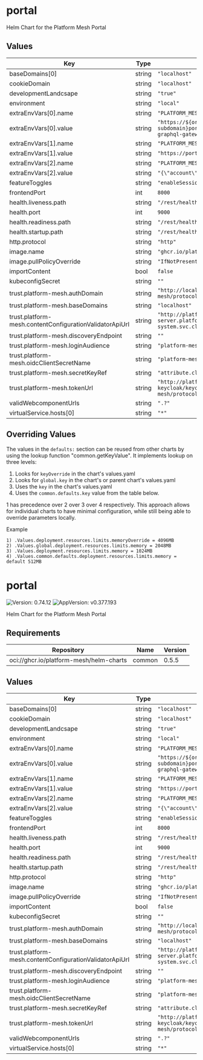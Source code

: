 # portal

Helm Chart for the Platform Mesh Portal

## Values
| Key | Type | Default | Description |
|-----|------|---------|-------------|
| baseDomains[0] | string | `"localhost"` |  |
| cookieDomain | string | `"localhost"` |  |
| developmentLandcsape | string | `"true"` |  |
| environment | string | `"local"` |  |
| extraEnvVars[0].name | string | `"PLATFORM_MESH_PORTAL_CONTEXT_CRD_GATEWAY_API_URL"` |  |
| extraEnvVars[0].value | string | `"https://${org-subdomain}portal.dev.local:8443/api/kubernetes-graphql-gateway/root:orgs:${org-name}/graphql"` |  |
| extraEnvVars[1].name | string | `"PLATFORM_MESH_PORTAL_CONTEXT_IAM_SERVICE_API_URL"` |  |
| extraEnvVars[1].value | string | `"https://portal.dev.local:8443/iam/query"` |  |
| extraEnvVars[2].name | string | `"PLATFORM_MESH_PORTAL_CONTEXT_IAM_ENTITY_CONFIG"` |  |
| extraEnvVars[2].value | string | `"{\"account\":{\"contextProperty\":\"entityId\"}}"` |  |
| featureToggles | string | `"enableSessionAutoRefresh=true"` |  |
| frontendPort | int | `8000` |  |
| health.liveness.path | string | `"/rest/health"` |  |
| health.port | int | `9000` |  |
| health.readiness.path | string | `"/rest/health"` |  |
| health.startup.path | string | `"/rest/health"` |  |
| http.protocol | string | `"http"` |  |
| image.name | string | `"ghcr.io/platform-mesh/portal"` |  |
| image.pullPolicyOverride | string | `"IfNotPresent"` |  |
| importContent | bool | `false` |  |
| kubeconfigSecret | string | `""` |  |
| trust.platform-mesh.authDomain | string | `"http://localhost:8000/keycloak/realms/platform-mesh/protocol/openid-connect/auth"` |  |
| trust.platform-mesh.baseDomains | string | `"localhost"` |  |
| trust.platform-mesh.contentConfigurationValidatorApiUrl | string | `"http://platform-mesh-extension-manager-operator-server.platform-mesh-system.svc.cluster.local:8088/validate"` |  |
| trust.platform-mesh.discoveryEndpoint | string | `""` |  |
| trust.platform-mesh.loginAudience | string | `"platform-mesh"` |  |
| trust.platform-mesh.oidcClientSecretName | string | `"platform-mesh-client"` |  |
| trust.platform-mesh.secretKeyRef | string | `"attribute.client_secret"` |  |
| trust.platform-mesh.tokenUrl | string | `"http://platform-mesh-keycloak/keycloak/realms/platform-mesh/protocol/openid-connect/token"` |  |
| validWebcomponentUrls | string | `".?"` |  |
| virtualService.hosts[0] | string | `"*"` |  |

## Overriding Values

The values in the `defaults:` section can be reused from other charts by using the lookup function "common.getKeyValue". It implements lookup on three levels:

1. Looks for `keyOverride` in the chart's values.yaml
2. Looks for `global.key` in the chart's or parent chart's values.yaml
3. Uses the `key` in the chart's values.yaml
4. Uses the `common.defaults.key` value from the table below.

1 has precedence over 2 over 3 over 4 respectively. This approach allows for individual charts to have minimal configuration, while still being able to override parameters locally.

Example
```
1) .Values.deployment.resources.limits.memoryOverride = 4096MB
2) .Values.global.deployment.resources.limits.memory = 2048MB
3) .Values.deployment.resources.limits.memory = 1024MB
4) .Values.common.defaults.deployment.resources.limits.memory = default 512MB
```
# portal

![Version: 0.74.12](https://img.shields.io/badge/Version-0.74.12-informational?style=flat-square) ![AppVersion: v0.377.193](https://img.shields.io/badge/AppVersion-v0.377.193-informational?style=flat-square)

Helm Chart for the Platform Mesh Portal

## Requirements

| Repository | Name | Version |
|------------|------|---------|
| oci://ghcr.io/platform-mesh/helm-charts | common | 0.5.5 |

## Values

| Key | Type | Default | Description |
|-----|------|---------|-------------|
| baseDomains[0] | string | `"localhost"` |  |
| cookieDomain | string | `"localhost"` |  |
| developmentLandcsape | string | `"true"` |  |
| environment | string | `"local"` |  |
| extraEnvVars[0].name | string | `"PLATFORM_MESH_PORTAL_CONTEXT_CRD_GATEWAY_API_URL"` |  |
| extraEnvVars[0].value | string | `"https://${org-subdomain}portal.dev.local:8443/api/kubernetes-graphql-gateway/root:orgs:${org-name}/graphql"` |  |
| extraEnvVars[1].name | string | `"PLATFORM_MESH_PORTAL_CONTEXT_IAM_SERVICE_API_URL"` |  |
| extraEnvVars[1].value | string | `"https://portal.dev.local:8443/iam/query"` |  |
| extraEnvVars[2].name | string | `"PLATFORM_MESH_PORTAL_CONTEXT_IAM_ENTITY_CONFIG"` |  |
| extraEnvVars[2].value | string | `"{\"account\":{\"contextProperty\":\"entityId\"}}"` |  |
| featureToggles | string | `"enableSessionAutoRefresh=true"` |  |
| frontendPort | int | `8000` |  |
| health.liveness.path | string | `"/rest/health"` |  |
| health.port | int | `9000` |  |
| health.readiness.path | string | `"/rest/health"` |  |
| health.startup.path | string | `"/rest/health"` |  |
| http.protocol | string | `"http"` |  |
| image.name | string | `"ghcr.io/platform-mesh/portal"` |  |
| image.pullPolicyOverride | string | `"IfNotPresent"` |  |
| importContent | bool | `false` |  |
| kubeconfigSecret | string | `""` |  |
| trust.platform-mesh.authDomain | string | `"http://localhost:8000/keycloak/realms/platform-mesh/protocol/openid-connect/auth"` |  |
| trust.platform-mesh.baseDomains | string | `"localhost"` |  |
| trust.platform-mesh.contentConfigurationValidatorApiUrl | string | `"http://platform-mesh-extension-manager-operator-server.platform-mesh-system.svc.cluster.local:8088/validate"` |  |
| trust.platform-mesh.discoveryEndpoint | string | `""` |  |
| trust.platform-mesh.loginAudience | string | `"platform-mesh"` |  |
| trust.platform-mesh.oidcClientSecretName | string | `"platform-mesh-client"` |  |
| trust.platform-mesh.secretKeyRef | string | `"attribute.client_secret"` |  |
| trust.platform-mesh.tokenUrl | string | `"http://platform-mesh-keycloak/keycloak/realms/platform-mesh/protocol/openid-connect/token"` |  |
| validWebcomponentUrls | string | `".?"` |  |
| virtualService.hosts[0] | string | `"*"` |  |

